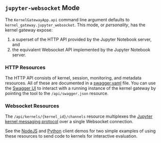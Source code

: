 ## `jupyter-websocket` Mode

The `KernelGatewayApp.api` command line argument defaults to `kernel_gateway.jupyter_websocket`. This mode, or *personality*, has the kernel gateway expose:

1. a superset of the HTTP API provided by the Jupyter Notebook server, and
2. the equivalent Websocket API implemented by the Jupyter Notebook server.

### HTTP Resources

The HTTP API consists of kernel, session, monitoring, and metadata resources. All of these are documented in a [swagger.yaml](https://github.com/jupyter/kernel_gateway/blob/master/kernel_gateway/jupyter_websocket/swagger.yaml) file. You can use the [Swagger UI](http://petstore.swagger.io) to interact with a running instance of the kernel gateway by pointing the tool to the `/api/swagger.json` resource.

### Websocket Resources

The `/api/kernels/{kernel_id}/channels` resource multiplexes the [Jupyter kernel messaging protocol](http://jupyter-client.readthedocs.org/en/latest/messaging.html) over a single Websocket connection.

See the [NodeJS](https://github.com/jupyter/kernel_gateway_demos/tree/master/node_client_example) and [Python](https://github.com/jupyter/kernel_gateway_demos/tree/master/python_client_example) client demos for two simple examples of using these resources to send code to kernels for interactive evaluation.
